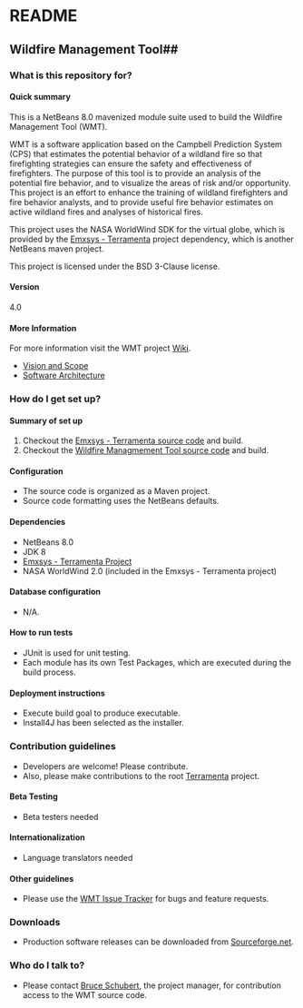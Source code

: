 # README #
## Wildfire Management Tool##
### What is this repository for? ###
#### Quick summary ####
This is a NetBeans 8.0 mavenized module suite used to build the Wildfire Management Tool (WMT).

WMT is a software application based on the Campbell Prediction System (CPS) that estimates the potential behavior of a wildland fire so that firefighting strategies can ensure the safety and effectiveness of firefighters. The purpose of this tool is to provide an analysis of the potential fire behavior, and to visualize the areas of risk and/or opportunity. This project is an effort to enhance the training of wildland firefighters and fire behavior analysts, and to provide useful fire behavior estimates on active wildland fires and analyses of historical fires. 

This project uses the NASA WorldWind SDK for the virtual globe, which is provided by the [Emxsys - Terramenta](https://bitbucket.org/emxsys/emxsys-terramenta) project dependency, which is another NetBeans maven project.  

This project is licensed under the BSD 3-Clause license. 

#### Version ####
4.0

#### More Information ####
For more information visit the WMT project [Wiki](https://bitbucket.org/emxsys/wildfire-management-tool/wiki/Home).

* [Vision and Scope](https://bitbucket.org/emxsys/wildfire-management-tool/wiki/Vision%20and%20Scope)
* [Software Architecture](https://bitbucket.org/emxsys/wildfire-management-tool/wiki/Software%20Architecture)


### How do I get set up? ###
#### Summary of set up 
1. Checkout the [Emxsys - Terramenta source code](https://bitbucket.org/emxsys/emxsys-terramenta/src) and build. 
1. Checkout the [Wildfire Managmement Tool source code](https://bitbucket.org/emxsys/wildfire-management-tool/src) and build. 

#### Configuration
* The source code is organized as a Maven project.
* Source code formatting uses the NetBeans defaults.

#### Dependencies
* NetBeans 8.0
* JDK 8
* [Emxsys - Terramenta Project](https://bitbucket.org/emxsys/emxsys-terramenta)
* NASA WorldWind 2.0 (included in the Emxsys - Terramenta project)

#### Database configuration 
* N/A.

#### How to run tests 
* JUnit is used for unit testing.
* Each module has its own Test Packages, which are executed during the build process.

#### Deployment instructions 
* Execute build goal to produce executable.
* Install4J has been selected as the installer.

### Contribution guidelines 
* Developers are welcome! Please contribute.
* Also, please make contributions to the root [Terramenta](/teamninjaneer/terramenta) project.
#### Beta Testing
* Beta testers needed
#### Internationalization
* Language translators needed 
#### Other guidelines 
* Please use the [WMT Issue Tracker](https://bitbucket.org/emxsys/wildfire-management-tool/issues) for bugs and feature requests.

### Downloads
* Production software releases can be downloaded from [Sourceforge.net](https://sourceforge.net/projects/wmt/).

### Who do I talk to? 
* Please contact [Bruce Schubert](https://www.openhub.net/accounts/Emxsys), the project manager, for contribution access to the WMT source code.